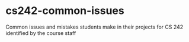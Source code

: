 # cs242-common-issues

Common issues and mistakes students make in their projects for CS 242 identified by the course staff

